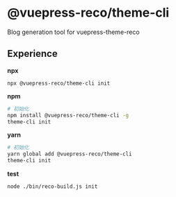 # @vuepress-reco/theme-cli

Blog generation tool for vuepress-theme-reco 

## Experience

**npx**

```
npx @vuepress-reco/theme-cli init
```

**npm**

```bash
# 初始化
npm install @vuepress-reco/theme-cli -g
theme-cli init
```

**yarn**

```bash
# 初始化
yarn global add @vuepress-reco/theme-cli
theme-cli init
```

**test**

```bash
node ./bin/reco-build.js init
```
